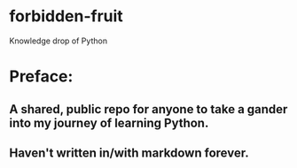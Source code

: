 # forbidden-fruit
Knowledge drop of Python

# Preface:

## A shared, public repo for anyone to take a gander into my journey of learning Python.
## Haven't written in/with markdown forever.